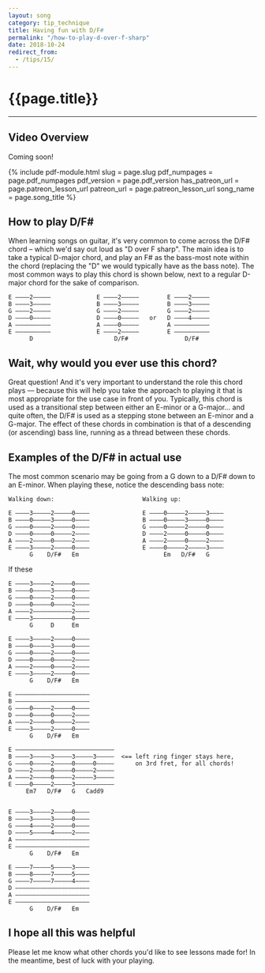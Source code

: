 ```yaml
---
layout: song
category: tip_technique
title: Having fun with D/F#
permalink: "/how-to-play-d-over-f-sharp"
date: 2018-10-24
redirect_from:
  - /tips/15/
---
```


<h1>{{page.title}}</h1>
<hr />

## Video Overview

<!-- <iframe width="560" height="315" src="https://www.youtube.com/embed/FHyd6pN_Xbw?showinfo=0" frameborder="0" allowfullscreen></iframe> -->

Coming soon!

{% include pdf-module.html
     slug = page.slug
     pdf_numpages = page.pdf_numpages
     pdf_version = page.pdf_version
     has_patreon_url = page.patreon_lesson_url
     patreon_url = page.patreon_lesson_url
     song_name = page.song_title %}

## How to play D/F#

When learning songs on guitar, it's very common to come across the D/F# chord – which we'd say out loud as "D over F sharp". The main idea is to take a typical D-major chord, and play an F# as the bass-most note within the chord (replacing the "D" we would typically have as the bass note). The most common ways to play this chord is shown below, next to a regular D-major chord for the sake of comparison.

    E ––––2–––––             E ––––2–––––        E ––––2–––––
    B ––––3–––––             B ––––3–––––        B ––––3–––––
    G ––––2–––––             G ––––2–––––        G ––––2–––––
    D ––––0–––––             D ––––0–––––   or   D ––––4–––––
    A ––––––––––             A ––––0–––––        A ––––––––––
    E ––––––––––             E ––––2–––––        E ––––––––––
          D                       D/F#                D/F#   

## Wait, why would you ever use this chord?

Great question! And it's very important to understand the role this chord plays –– because this will help you take the approach to playing it that is most appropriate for the use case in front of you. Typically, this chord is used as a transitional step between either an E-minor or a G-major... and quite often, the D/F# is used as a stepping stone between an E-minor and a G-major. The effect of these chords in combination is that of a descending (or ascending) bass line, running as a thread between these chords.

## Examples of the D/F# in actual use

The most common scenario may be going from a G down to a D/F# down to an E-minor. When playing these, notice the descending bass note:

    Walking down:                         Walking up:                   

    E ––––3–––––2–––––0––––               E ––––0–––––2–––––3––––        
    B ––––0–––––3–––––0––––               B ––––0–––––3–––––0––––        
    G ––––0–––––2–––––0––––               G ––––0–––––2–––––0––––        
    D ––––0–––––0–––––2––––               D ––––2–––––0–––––0––––           
    A ––––2–––––0–––––2––––               A ––––2–––––0–––––2––––        
    E ––––3–––––2–––––0––––               E ––––0–––––2–––––3––––        
          G    D/F#   Em                        Em   D/F#   G      

If these

    E ––––3–––––2–––––0––––
    B ––––0–––––3–––––0––––
    G ––––0–––––2–––––0––––
    D ––––0–––––0–––––2––––
    A ––––2–––––––––––2––––
    E ––––3–––––––––––0––––
          G     D     Em

    E ––––3–––––2–––––0––––
    B ––––0–––––3–––––0––––
    G ––––0–––––2–––––0––––
    D ––––0–––––0–––––2––––
    A ––––2–––––0–––––2––––
    E ––––3–––––2–––––0––––
          G    D/F#   Em

    E –––––––––––––––––––––
    B –––––––––––––––––––––
    G ––––0–––––2–––––0––––
    D ––––0–––––0–––––2––––
    A ––––2–––––0–––––2––––
    E ––––3–––––2–––––0––––
          G    D/F#   Em

    E ––––––––––––––––––––––––––––
    B ––––3–––––3–––––3–––––3–––––  <== left ring finger stays here,
    G ––––0–––––2–––––0–––––0–––––      on 3rd fret, for all chords!
    D ––––2–––––0–––––0–––––2–––––
    A ––––2–––––0–––––2–––––3–––––
    E ––––0–––––2–––––3–––––––––––
         Em7   D/F#   G   Cadd9


    E ––––3–––––2–––––0––––
    B ––––3–––––3–––––0––––
    G ––––4–––––2–––––0––––
    D ––––5–––––4–––––2––––
    A –––––––––––––––––––––
    E –––––––––––––––––––––
          G    D/F#   Em

    E ––––7–––––5–––––3––––
    B ––––8–––––7–––––5––––
    G ––––7–––––7–––––4––––
    D –––––––––––––––––––––
    A –––––––––––––––––––––
    E –––––––––––––––––––––
          G    D/F#   Em


## I hope all this was helpful

Please let me know what other chords you'd like to see lessons made for! In the meantime, best of luck with your playing.
